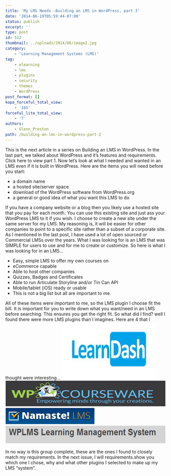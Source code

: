 ```yaml
---
title: 'My LMS Needs -Building an LMS in WordPress, part 3'
date: '2014-06-19T05:59:44-07:00'
status: publish
excerpt: ''
type: post
id: 512
thumbnail: ../uploads/2014/06/image2.jpg
category:
    - 'Learning Management Systems (LMS)'
tag:
    - elearning
    - lms
    - plugins
    - security
    - themes
    - WordPress
post_format: []
kopa_forceful_total_view:
    - '165'
forceful_lite_total_view:
    - '7'
authors:
    - Glenn_Preston
path: /building-an-lms-in-wordpress-part-2
---
```

This is the next article in a series on Building an LMS in WordPress. In the last part, we talked about WordPress and it’s features and requirements. Click here to view part 1. Now let’s look at what I needed and wanted in an LMS even if it is built in WordPress. Here are the items you will need before you start:

- a domain name
- a hosted site/server space
- download of the WordPress software from WordPress.org
- a general or good idea of what you want this LMS to do

If you have a company website or a blog then you likely use a hosted site that you pay for each month. You can use this existing site and just ass your WordPress LMS to it if you wish. I choose to create a new site under the same server for my LMS. My reasoning is, it will be easier for other companies to point to a specific site rather than a subset of a corporate site. As I mentioned in the last post, I have used a lot of open sourced or Commercial LMSs over the years. What I was looking for is an LMS that was SIMPLE for users to use and for me to create or customize. So here is what I was looking for in an LMS…

- Easy, simple LMS to offer my own courses on
- eCommerce capable
- Able to host other companies
- Quizzes, Badges and Certificates
- Able to run Articulate Storyline and/or Tin Can API
- Mobile/tablet (iOS) ready or usable
- This is not a big list but all are important to me.

All of these items were important to me, so the LMS plugin I choose fit the bill. It is important for you to write down what you want/need in an LMS before searching. This ensures you get the right fit. So what did I find? well I found there were more LMS plugins than I imagines. Here are 4 that I thought were interesting… [![LearnDash](/content/uploads/2014/06/LearnDash.jpg)](/content/uploads/2014/06/LearnDash.jpg)[![WPCourseware](/content/uploads/2014/06/WPCourseware.jpg)](/content/uploads/2014/06/WPCourseware.jpg) [![Namaste LMS](/content/uploads/2014/06/Namaste-LMS.jpg)](/content/uploads/2014/06/Namaste-LMS.jpg) [![WPLMS](/content/uploads/2014/06/WPLMS.jpg)](/content/uploads/2014/06/WPLMS.jpg)

In no way is this group complete, these are the ones I found to closely match my requirements. In the next issue, I will requirements.show you which one I chose, why and what other plugins I selected to make up my LMS “system”.
